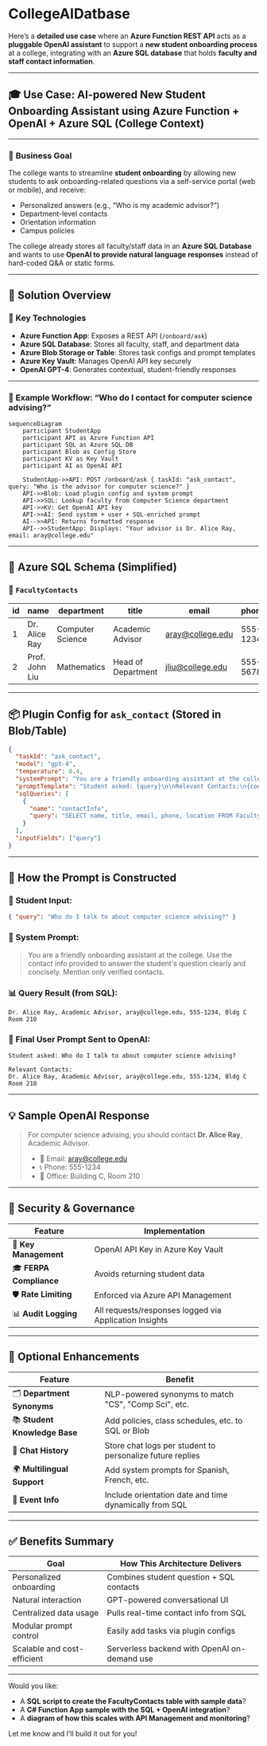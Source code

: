 # CollegeAIDatbase

Here’s a **detailed use case** where an **Azure Function REST API** acts as a **pluggable OpenAI assistant** to support a **new student onboarding process** at a college, integrating with an **Azure SQL database** that holds **faculty and staff contact information**.

---

## 🎓 Use Case: AI-powered New Student Onboarding Assistant using Azure Function + OpenAI + Azure SQL (College Context)

---

### 🎯 **Business Goal**

The college wants to streamline **student onboarding** by allowing new students to ask onboarding-related questions via a self-service portal (web or mobile), and receive:

* Personalized answers (e.g., “Who is my academic advisor?”)
* Department-level contacts
* Orientation information
* Campus policies

The college already stores all faculty/staff data in an **Azure SQL Database** and wants to use **OpenAI to provide natural language responses** instead of hard-coded Q\&A or static forms.

---

## 🧩 **Solution Overview**

### 🔧 Key Technologies

* **Azure Function App**: Exposes a REST API (`/onboard/ask`)
* **Azure SQL Database**: Stores all faculty, staff, and department data
* **Azure Blob Storage or Table**: Stores task configs and prompt templates
* **Azure Key Vault**: Manages OpenAI API key securely
* **OpenAI GPT-4**: Generates contextual, student-friendly responses

---

### 🧬 Example Workflow: “Who do I contact for computer science advising?”

```mermaid
sequenceDiagram
    participant StudentApp
    participant API as Azure Function API
    participant SQL as Azure SQL DB
    participant Blob as Config Store
    participant KV as Key Vault
    participant AI as OpenAI API

    StudentApp->>API: POST /onboard/ask { taskId: "ask_contact", query: "Who is the advisor for computer science?" }
    API->>Blob: Load plugin config and system prompt
    API->>SQL: Lookup faculty from Computer Science department
    API->>KV: Get OpenAI API key
    API->>AI: Send system + user + SQL-enriched prompt
    AI-->>API: Returns formatted response
    API-->>StudentApp: Displays: "Your advisor is Dr. Alice Ray, email: aray@college.edu"
```

---

## 🧾 Azure SQL Schema (Simplified)

### 🧾 `FacultyContacts`

| id | name           | department       | title              | email                                       | phone    | location        |
| -- | -------------- | ---------------- | ------------------ | ------------------------------------------- | -------- | --------------- |
| 1  | Dr. Alice Ray  | Computer Science | Academic Advisor   | [aray@college.edu](mailto:aray@college.edu) | 555-1234 | Bldg C Room 210 |
| 2  | Prof. John Liu | Mathematics      | Head of Department | [jliu@college.edu](mailto:jliu@college.edu) | 555-5678 | Bldg A Room 101 |

---

## 📦 Plugin Config for `ask_contact` (Stored in Blob/Table)

```json
{
  "taskId": "ask_contact",
  "model": "gpt-4",
  "temperature": 0.4,
  "systemPrompt": "You are a friendly onboarding assistant at the college. Use the contact info provided to answer the student's question clearly and concisely. Mention only verified contacts.",
  "promptTemplate": "Student asked: {query}\n\nRelevant Contacts:\n{contactInfo}",
  "sqlQueries": [
    {
      "name": "contactInfo",
      "query": "SELECT name, title, email, phone, location FROM FacultyContacts WHERE department LIKE '%' + @department + '%'"
    }
  ],
  "inputFields": ["query"]
}
```

---

## 🧠 How the Prompt is Constructed

### 🧾 Student Input:

```json
{ "query": "Who do I talk to about computer science advising?" }
```

### 🧠 System Prompt:

> You are a friendly onboarding assistant at the college. Use the contact info provided to answer the student's question clearly and concisely. Mention only verified contacts.

### 📊 Query Result (from SQL):

```
Dr. Alice Ray, Academic Advisor, aray@college.edu, 555-1234, Bldg C Room 210
```

### 📩 Final User Prompt Sent to OpenAI:

```
Student asked: Who do I talk to about computer science advising?

Relevant Contacts:
Dr. Alice Ray, Academic Advisor, aray@college.edu, 555-1234, Bldg C Room 210
```

---

## 💡 Sample OpenAI Response

> For computer science advising, you should contact **Dr. Alice Ray**, Academic Advisor.
>
> * 📧 Email: [aray@college.edu](mailto:aray@college.edu)
> * 📞 Phone: 555-1234
> * 📍 Office: Building C, Room 210

---

## 🔐 Security & Governance

| Feature                 | Implementation                                         |
| ----------------------- | ------------------------------------------------------ |
| 🔐 **Key Management**   | OpenAI API Key in Azure Key Vault                      |
| 🎓 **FERPA Compliance** | Avoids returning student data                          |
| 🛡️ **Rate Limiting**   | Enforced via Azure API Management                      |
| 📊 **Audit Logging**    | All requests/responses logged via Application Insights |

---

## 🔧 Optional Enhancements

| Feature                       | Benefit                                                   |
| ----------------------------- | --------------------------------------------------------- |
| 🗂️ **Department Synonyms**   | NLP-powered synonyms to match "CS", "Comp Sci", etc.      |
| 📚 **Student Knowledge Base** | Add policies, class schedules, etc. to SQL or Blob        |
| 🧠 **Chat History**           | Store chat logs per student to personalize future replies |
| 🌍 **Multilingual Support**   | Add system prompts for Spanish, French, etc.              |
| 📅 **Event Info**             | Include orientation date and time dynamically from SQL    |

---

## ✅ Benefits Summary

| Goal                        | How This Architecture Delivers               |
| --------------------------- | -------------------------------------------- |
| Personalized onboarding     | Combines student question + SQL contacts     |
| Natural interaction         | GPT-powered conversational UI                |
| Centralized data usage      | Pulls real-time contact info from SQL        |
| Modular prompt control      | Easily add tasks via plugin configs          |
| Scalable and cost-efficient | Serverless backend with OpenAI on-demand use |

---

Would you like:

* A **SQL script to create the FacultyContacts table with sample data**?
* A **C# Function App sample with the SQL + OpenAI integration**?
* A **diagram of how this scales with API Management and monitoring**?

Let me know and I’ll build it out for you!
